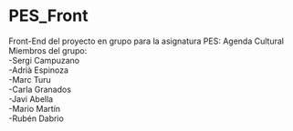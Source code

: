 # PES_Front
Front-End del proyecto en grupo para la asignatura PES: Agenda Cultural  <br>
Miembros del grupo: <br>
-Sergi Campuzano <br>
-Adrià Espinoza <br>
-Marc Turu <br>
-Carla Granados <br>
-Javi Abella <br>
-Mario Martín <br>
-Rubén Dabrio
